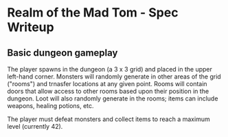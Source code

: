 # Realm of the Mad Tom - Spec Writeup

## Basic dungeon gameplay
The player spawns in the dungeon (a 3 x 3 grid) and placed in the upper left-hand corner. Monsters will randomly generate in other areas of the grid ("rooms") and trnasfer locations at any given point. Rooms will contain doors that allow access to other rooms based upon their position in the dungeon. Loot will also randomly generate in the rooms; items can include weapons, healing potions, etc.

The player must defeat monsters and collect items to reach a maximum level (currently 42). 